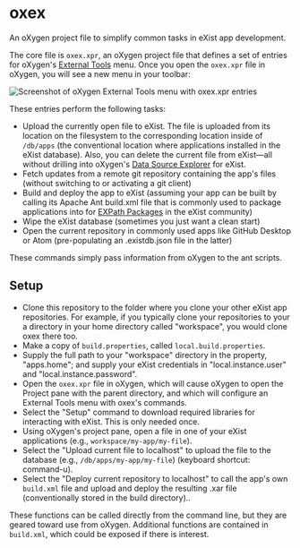 # oxex

An oXygen project file to simplify common tasks in eXist app development. 

The core file is `oxex.xpr`, an oXygen project file that defines a set of entries for oXygen's [External Tools](https://www.oxygenxml.com/doc/versions/20.0/ug-editor/topics/integrating-external-tools.html) menu. Once you open the `oxex.xpr` file in oXygen, you will see a new menu in your toolbar:

![Screenshot of oXygen External Tools menu with oxex.xpr entries](https://user-images.githubusercontent.com/59118/39088768-11a1c806-4586-11e8-82aa-ce3e41983a80.png)

These entries perform the following tasks:

- Upload the currently open file to eXist. The file is uploaded from its location on the filesystem to the corresponding location inside of `/db/apps` (the conventional location where applications installed in the eXist database). Also, you can delete the current file from eXist—all without drilling into oXygen's [Data Source Explorer](https://www.oxygenxml.com/xml_editor/eXist_support.html) for eXist.
- Fetch updates from a remote git repository containing the app's files (without switching to or activating a git client)
- Build and deploy the app to eXist (assuming your app can be built by calling its Apache Ant build.xml file that is commonly used to package applications into for [EXPath Packages](http://expath.org/spec/pkg) in the eXist community)
- Wipe the eXist database (sometimes you just want a clean start)
- Open the current repository in commonly used apps like GitHub Desktop or Atom (pre-populating an .existdb.json file in the latter)

These commands simply pass information from oXygen to the ant scripts. 

## Setup

- Clone this repository to the folder where you clone your other eXist app repositories. For example, if you typically clone your repositories to your a directory in your home directory called "workspace", you would clone oxex there too. 
- Make a copy of `build.properties`, called `local.build.properties`.
- Supply the full path to your "workspace" directory in the property, "apps.home"; and supply your eXist credentials in "local.instance.user" and "local.instance.password".
- Open the `oxex.xpr` file in oXygen, which will cause oXygen to open the Project pane with the parent directory, and which will configure an External Tools menu with oxex's commands.
- Select the "Setup" command to download required libraries for interacting with eXist. This is only needed once.
- Using oXygen's project pane, open a file in one of your eXist applications (e.g., `workspace/my-app/my-file`).
- Select the "Upload current file to localhost" to upload the file to the database (e.g., `/db/apps/my-app/my-file`) (keyboard shortcut: command-u).
- Select the "Deploy current repository to localhost" to call the app's own `build.xml` file and upload and deploy the resulting .xar file (conventionally stored in the build directory)..

These functions can be called directly from the command line, but they are geared toward use from oXygen. Additional functions are contained in `build.xml`, which could be exposed if there is interest.
